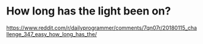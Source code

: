 # How long has the light been on?

https://www.reddit.com/r/dailyprogrammer/comments/7qn07r/20180115_challenge_347_easy_how_long_has_the/
